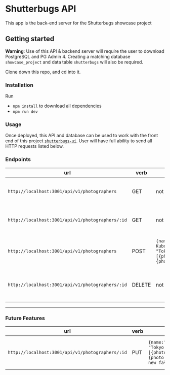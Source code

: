 # Shutterbugs API

This app is the back-end server for the Shutterbugs showcase project

## Getting started
**Warning**: Use of this API & backend server will require the user to download PostgreSQL and PG Admin 4. Creating a matching database `showcase_project` and data table `shutterbugs` will also be required.

Clone down this repo, and cd into it.

### Installation
Run
- `npm install` to download all dependencies
- `npm run dev`

### Usage
Once deployed, this API and database can be used to work with the front end of this project [`shutterbugs-ui`](https://github.com/BertoCruz/shutterbugs-ui). User will have full ability to send all HTTP requests listed below.

### Endpoints

| url | verb | options | sample response |
| ----|------|---------|---------------- |
| `http://localhost:3001/api/v1/photographers` | GET | not needed | An array containing all existing Photographers: `{photographers:[{name:"Graciela Iturbide",birth_year:1942,death_year:"alive:,country_of_origin:"Mexico",based:"Coyoacan, Mexico",group_affiliations:"Mexican Council of Photography",bio:"bio info",photos: [{photo_path: "sample1.jpg",description:"description of photo"},{photo_path: "sample2.jpg",description: "description of photo"}],user_notes:"sample notes",is_favorite:true,id:1}]}`|
| `http://localhost:3001/api/v1/photographers/:id` | GET | not needed | The requested photographer object: `[{name:"Yael Martinez",birth_year:1984,death_year:"alive:,country_of_origin:"Mexico",based:"Taxco, Mexico",group_affiliations:"Magnum Photos",bio:"bio info",photos: [{photo_path: "sample1.jpg",description:"description of photo"},{photo_path: "sample2.jpg",description: "description of photo"}],user_notes:"sample notes",is_favorite:true,id:2}]` |
| `http://localhost:3001/api/v1/photographers` | POST | `{name: "Hiroji Kubota",birth_year:1939,death_year:"alive",country_of_origin:"Japan",based: "Tokyo, Japan",group_affiliations: "Magnum Photos",bio:"bio info", photos: [{photo_path:"sample1.jpg",description:"description of photo"},{photo_path:"sample2.jpg",description: "description of photo"}]}`| Created photographer object: `[{name: "Hiroji Kubota",birth_year:1939,death_year:"alive",country_of_origin:"Japan",based: "Tokyo, Japan",group_affiliations:"Magnum Photos",bio:"bio info",photos:[{photo_path:"sample1.jpg",description:"description of photo"},{photo_path:"sample2.jpg",description: "description of photo"}]},user_notes:"",is_favorite:false,id: 10}]` |
| `http://localhost:3001/api/v1/photographers/:id` | DELETE | not needed | The deleted photographer object: `[{name:"HirojiKubota",birth_year:1939,death_year:"alive",country_of_origin:"Japan",based:"Tokyo, Japan",group_affiliations:"Magnum Photos",bio:"bio info",photos:[{photo_path:"sample1.jpg",description:"description of photo"},{photo_path:"sample2.jpg",description: "description of photo"}],user_notes:"",is_favorite:false,id:10}]` |

* * *

### Future Features
| url | verb | options | sample response |
| ----|------|---------|---------------- |
| `http://localhost:3001/api/v1/photographers/:id` | PUT | `{name:"HirojiKubota",birth_year:1939,death_year:"alive",country_of_origin:"Japan",based: "Tokyo, Japan",group_affiliations:"Magnum Photos",bio:"bio info",photos:[{photo_path:"sample1.jpg",description:"description of photo"},{photo_path:"sample2.jpg",description: "description of photo"}],user_notes:"One of my new favorite photographer",is_favorite:true,id:10}`| The updated photographer object: `[{name:"HirojiKubota",birth_year:1939,death_year:"alive",country_of_origin:"Japan",based: "Tokyo, Japan",group_affiliations:"Magnum Photos",bio:"bio info",photos:[{photo_path:"sample1.jpg",description:"description of photo"},{photo_path:"sample2.jpg",description: "description of photo"}],user_notes:"One of my new favorite photographer",is_favorite:true,id:10}]`|